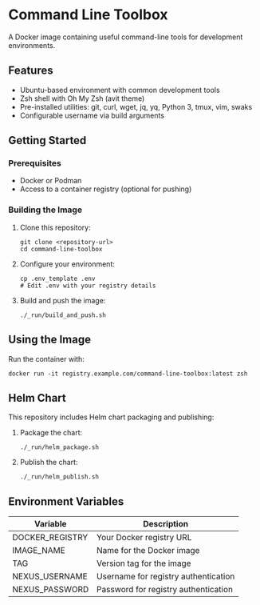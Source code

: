 # Command Line Toolbox

A Docker image containing useful command-line tools for development environments.

## Features

- Ubuntu-based environment with common development tools
- Zsh shell with Oh My Zsh (avit theme)
- Pre-installed utilities: git, curl, wget, jq, yq, Python 3, tmux, vim, swaks
- Configurable username via build arguments

## Getting Started

### Prerequisites

- Docker or Podman
- Access to a container registry (optional for pushing)

### Building the Image

1. Clone this repository:
   ```
   git clone <repository-url>
   cd command-line-toolbox
   ```

2. Configure your environment:
   ```
   cp .env_template .env
   # Edit .env with your registry details
   ```

3. Build and push the image:
   ```
   ./_run/build_and_push.sh
   ```

## Using the Image

Run the container with:

```
docker run -it registry.example.com/command-line-toolbox:latest zsh
```

## Helm Chart

This repository includes Helm chart packaging and publishing:

1. Package the chart:
   ```
   ./_run/helm_package.sh
   ```

2. Publish the chart:
   ```
   ./_run/helm_publish.sh
   ```

## Environment Variables

| Variable | Description |
|----------|-------------|
| DOCKER_REGISTRY | Your Docker registry URL |
| IMAGE_NAME | Name for the Docker image |
| TAG | Version tag for the image |
| NEXUS_USERNAME | Username for registry authentication |
| NEXUS_PASSWORD | Password for registry authentication |
